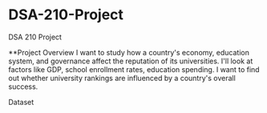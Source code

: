 # DSA-210-Project
DSA 210 Project

**Project Overview
I want to study how a country's economy, education system, and governance affect the reputation of its universities. I'll look at factors like GDP, school enrollment rates, education spending. I want to find out whether university rankings are influenced by a country's overall success. 

Dataset


